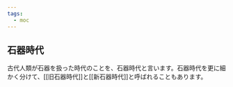 ```yaml
---
tags:
  - moc
---
```


## 石器時代
古代人類が石器を扱った時代のことを、石器時代と言います。石器時代を更に細かく分けて、[[旧石器時代]]と[[新石器時代]]と呼ばれることもあります。
